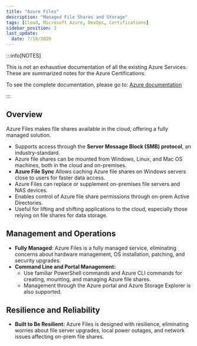 ```yaml
---
title: "Azure Files"
description: "Managed File Shares and Storage"
tags: [Cloud, Microsoft Azure, DevOps, Certifications]
sidebar_position: 3
last_update:
  date: 7/18/2020
---
```


:::info[NOTES]

This is not an exhaustive documentation of all the existing Azure Services. These are summarized notes for the Azure Certifications.

To see the complete documentation, please go to: [Azure documentation](https://learn.microsoft.com/en-us/azure/?product=popular)

:::



## Overview

Azure Files makes file shares available in the cloud, offering a fully managed solution.

- Supports access through the **Server Message Block (SMB) protocol**, an industry-standard. 
- Azure file shares can be mounted from Windows, Linux, and Mac OS machines, both in the cloud and on-premises.
- **Azure File Sync** Allows caching Azure file shares on Windows servers close to users for faster data access.
- Azure Files can replace or supplement on-premises file servers and NAS devices.
- Enables control of Azure file share permissions through on-prem Active Directories. 
- Useful for lifting and shifting applications to the cloud, especially those relying on file shares for data storage.
 
## Management and Operations

- **Fully Managed**: Azure Files is a fully managed service, eliminating concerns about hardware management, OS installation, patching, and security upgrades.
- **Command Line and Portal Management:**
    - Use familiar PowerShell commands and Azure CLI commands for creating, mounting, and managing Azure file shares.
    - Management through the Azure portal and Azure Storage Explorer is also supported.

## Resilience and Reliability

- **Built to Be Resilient:** Azure Files is designed with resilience, eliminating worries about file server upgrades, local power outages, and network issues affecting on-prem file shares.



 